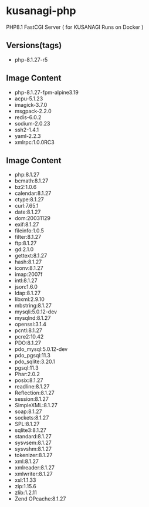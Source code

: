 # kusanagi-php
PHP8.1 FastCGI Server ( for KUSANAGI Runs on Docker )

## Versions(tags)
- php-8.1.27-r5

## Image Content
- php-8.1.27-fpm-alpine3.19
- acpu-5.1.23
- imagick-3.7.0
- msgpack-2.2.0
- redis-6.0.2
- sodium-2.0.23
- ssh2-1.4.1
- yaml-2.2.3
- xmlrpc:1.0.0RC3

## Image Content
- php:8.1.27
- bcmath:8.1.27
- bz2:1.0.6
- calendar:8.1.27
- ctype:8.1.27
- curl:7.65.1
- date:8.1.27
- dom:20031129
- exif:8.1.27
- fileinfo:1.0.5
- filter:8.1.27
- ftp:8.1.27
- gd:2.1.0
- gettext:8.1.27
- hash:8.1.27
- iconv:8.1.27
- imap:2007f
- intl:8.1.27
- json:1.6.0
- ldap:8.1.27
- libxml:2.9.10
- mbstring:8.1.27
- mysqli:5.0.12-dev
- mysqlnd:8.1.27
- openssl:3.1.4
- pcntl:8.1.27
- pcre2:10.42
- PDO:8.1.27
- pdo_mysql:5.0.12-dev
- pdo_pgsql:11.3
- pdo_sqlite:3.20.1
- pgsql:11.3
- Phar:2.0.2
- posix:8.1.27
- readline:8.1.27
- Reflection:8.1.27
- session:8.1.27
- SimpleXML:8.1.27
- soap:8.1.27
- sockets:8.1.27
- SPL:8.1.27
- sqlite3:8.1.27
- standard:8.1.27
- sysvsem:8.1.27
- sysvshm:8.1.27
- tokenizer:8.1.27
- xml:8.1.27
- xmlreader:8.1.27
- xmlwriter:8.1.27
- xsl:1.1.33
- zip:1.15.6
- zlib:1.2.11
- Zend OPcache:8.1.27

